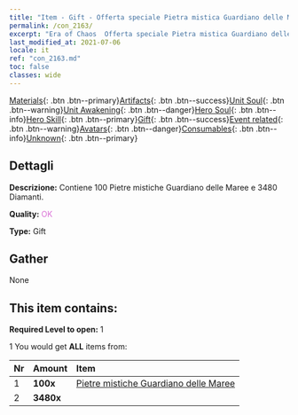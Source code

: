 ```yaml
---
title: "Item - Gift - Offerta speciale Pietra mistica Guardiano delle Maree C"
permalink: /con_2163/
excerpt: "Era of Chaos  Offerta speciale Pietra mistica Guardiano delle Maree C"
last_modified_at: 2021-07-06
locale: it
ref: "con_2163.md"
toc: false
classes: wide
---
```

 [Materials](/ItemsIT/){: .btn .btn--primary}[Artifacts](/ItemsIT/Artifacts/){: .btn .btn--success}[Unit Soul](/ItemsIT/UnitSoul/){: .btn .btn--warning}[Unit Awakening](/ItemsIT/UnitAwakening/){: .btn .btn--danger}[Hero Soul](/ItemsIT/HeroSoul/){: .btn .btn--info}[Hero Skill](/ItemsIT/HeroSkill/){: .btn .btn--primary}[Gift](/ItemsIT/Gift/){: .btn .btn--success}[Event related](/ItemsIT/Events/){: .btn .btn--warning}[Avatars](/ItemsIT/Avatars/){: .btn .btn--danger}[Consumables](/ItemsIT/Consumables/){: .btn .btn--info}[Unknown](/ItemsIT/Unknown/){: .btn .btn--primary}

## Dettagli
 **Descrizione:** Contiene 100 Pietre mistiche Guardiano delle Maree e 3480 Diamanti.

 **Quality:** <span style="color: #DA70D6">OK</span>

 **Type:** Gift

## Gather

  None

## This item contains:

 **Required Level to open:** 1

 1 You would get **ALL** items  from:

  | Nr | Amount |     Item    |
  |:---|:-------|:------------|
  | 1 |  **100x** | [Pietre mistiche Guardiano delle Maree](/ItemsIT/unt_352/) |  | 
  | 2 |  **3480x** | <i class="fas fa-gem"/> |  | 
